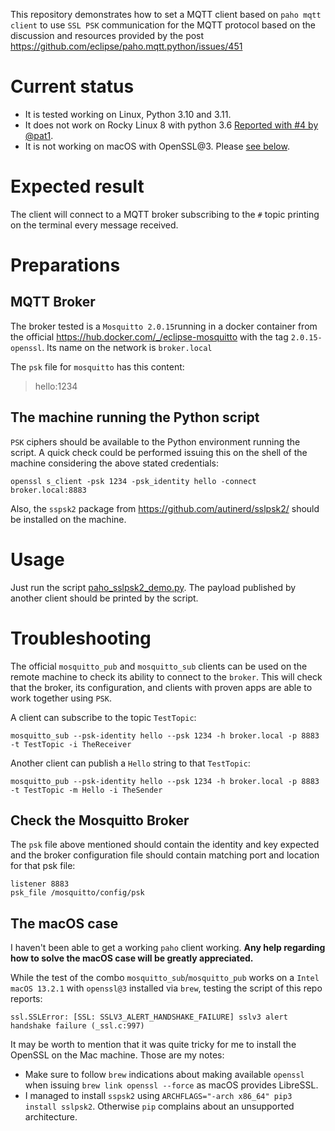 This repository demonstrates how to set a MQTT client based on `paho mqtt client` to use `SSL PSK` communication for the MQTT protocol based on the discussion and resources provided by the post https://github.com/eclipse/paho.mqtt.python/issues/451


# Current status

- It is tested working on Linux, Python 3.10 and 3.11.
- It does not work on Rocky Linux 8 with python 3.6 [Reported with #4 by @pat1](https://github.com/maovidal/paho_sslpsk2_demo/issues/4).
- It is not working on macOS with OpenSSL@3. Please [see below](#the-macos-case).


# Expected result


The client will connect to a MQTT broker subscribing to the `#` topic printing on the terminal every message received.


# Preparations


## MQTT Broker

The broker tested is a `Mosquitto 2.0.15`running in a docker container from the official https://hub.docker.com/_/eclipse-mosquitto with the tag `2.0.15-openssl`. Its name on the network is `broker.local`

The `psk` file for `mosquitto` has this content:
>hello:1234


## The machine running the Python script


`PSK` ciphers should be available to the Python environment running the script. A quick check could be performed issuing this on the shell of the machine considering the above stated credentials:

```
openssl s_client -psk 1234 -psk_identity hello -connect broker.local:8883
```

Also, the `sspsk2` package from https://github.com/autinerd/sslpsk2/ should be installed on the machine.


# Usage


Just run the script [paho_sslpsk2_demo.py](paho_sslpsk2_demo.py). The payload published by another client should be printed by the script.


# Troubleshooting


The official `mosquitto_pub` and `mosquitto_sub` clients can be used on the remote machine to check its ability to connect to the `broker`. This will check that the broker, its configuration, and clients with proven apps are able to work together using `PSK`. 

A client can subscribe to the topic `TestTopic`:

```
mosquitto_sub --psk-identity hello --psk 1234 -h broker.local -p 8883 -t TestTopic -i TheReceiver
```

Another client can publish a `Hello` string to that `TestTopic`:

```
mosquitto_pub --psk-identity hello --psk 1234 -h broker.local -p 8883 -t TestTopic -m Hello -i TheSender
```


## Check the Mosquitto Broker

The `psk` file above mentioned should contain the identity and key expected and the broker configuration file should contain matching port and location for that psk file:

```
listener 8883
psk_file /mosquitto/config/psk
```


## The macOS case

I haven't been able to get a working `paho` client working. **Any help regarding how to solve the macOS case will be greatly appreciated.**

While the test of the combo `mosquitto_sub`/`mosquitto_pub` works on a `Intel macOS 13.2.1` with `openssl@3` installed via `brew`, testing the script of this repo reports:

```
ssl.SSLError: [SSL: SSLV3_ALERT_HANDSHAKE_FAILURE] sslv3 alert handshake failure (_ssl.c:997)
```

It may be worth to mention that it was quite tricky for me to install the OpenSSL on the Mac machine. Those are my notes:

- Make sure to follow `brew` indications about making available `openssl` when issuing `brew link openssl --force` as macOS provides LibreSSL.
- I managed to install `sspsk2` using `ARCHFLAGS="-arch x86_64" pip3 install sslpsk2`. Otherwise `pip` complains about an unsupported architecture.
